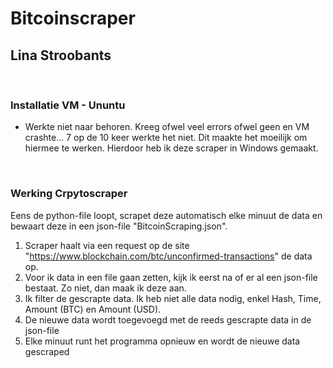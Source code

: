 # Bitcoinscraper
## Lina Stroobants

<br>

### Installatie VM - Ununtu
-   Werkte niet naar behoren. Kreeg ofwel veel errors ofwel geen en VM crashte... 7 op de 10 keer werkte het niet.
Dit maakte het moeilijk om hiermee te werken. Hierdoor heb ik deze scraper in Windows gemaakt.
<br> 

### Werking Crpytoscraper
Eens de python-file loopt, scrapet deze automatisch elke minuut de data en bewaart deze in een json-file "BitcoinScraping.json".
1. Scraper haalt via een request op de site "https://www.blockchain.com/btc/unconfirmed-transactions" de data op.
2. Voor ik data in een file gaan zetten, kijk ik eerst na of er al een json-file bestaat. Zo niet, dan maak ik deze aan.
3. Ik filter de gescrapte data. Ik heb niet alle data nodig, enkel Hash, Time, Amount (BTC) en Amount (USD).
4. De nieuwe data wordt toegevoegd met de reeds gescrapte data in de json-file
5. Elke minuut runt het programma opnieuw en wordt de nieuwe data gescraped